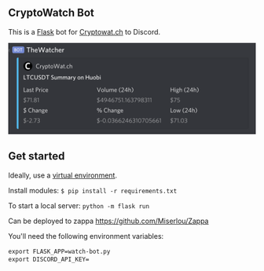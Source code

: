 ## CryptoWatch Bot

This is a [Flask](https://palletsprojects.com/p/flask/) bot for [Cryptowat.ch](https://cryptowat.ch) to Discord.

![Watch Bot Price Summary Command](./summary.png)

## Get started
Ideally, use a [virtual environment](https://virtualenv.pypa.io/en/latest/).

Install modules:
`$ pip install -r requirements.txt`

To start a local server:
`python -m flask run`

Can be deployed to zappa
https://github.com/Miserlou/Zappa

You'll need the following environment variables:
```
export FLASK_APP=watch-bot.py
export DISCORD_API_KEY=
```